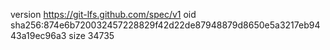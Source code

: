 version https://git-lfs.github.com/spec/v1
oid sha256:874e6b720032457228829f42d22de87948879d8650e5a3217eb9443a19ec96a3
size 34735
